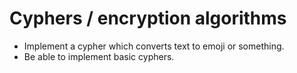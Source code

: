 # Cyphers / encryption algorithms 
- Implement a cypher which converts text to emoji or something.
- Be able to implement basic cyphers.